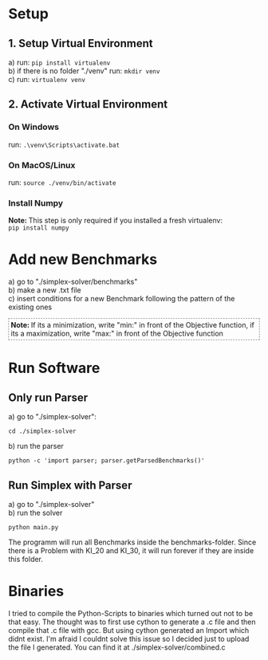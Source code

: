 # Setup

## 1. Setup Virtual Environment

a) run: `pip install virtualenv`<br>
b) if there is no folder "./venv" run: `mkdir venv`<br>
c) run: `virtualenv venv`<br>

## 2. Activate Virtual Environment

### On Windows

run: `.\venv\Scripts\activate.bat`

### On MacOS/Linux

run: `source ./venv/bin/activate`

### Install Numpy
<strong>Note: </strong>This step is only required if you installed a fresh virtualenv:<br> `pip install numpy`

# Add new Benchmarks

a) go to "./simplex-solver/benchmarks"<br>
b) make a new .txt file<br>
c) insert conditions for a new Benchmark following the pattern of the existing ones

<div style="border: 1px dashed grey; padding: 4px"><strong>Note: </strong>If its a minimization, write "min:" in front of the Objective function, if its a maximization, write "max:" in front of the Objective function</div>

# Run Software

## Only run Parser

a) go to "./simplex-solver":

```
cd ./simplex-solver
```

b) run the parser

```
python -c 'import parser; parser.getParsedBenchmarks()'
```

## Run Simplex with Parser

a) go to "./simplex-solver"<br>
b) run the solver

```
python main.py
```

The programm will run all Benchmarks inside the benchmarks-folder. Since there is a Problem with KI_20 and KI_30, it will run forever if they are inside this folder.

# Binaries

I tried to compile the Python-Scripts to binaries which turned out not to be that easy. The thought was to first use cython to generate a .c file and then compile that .c file with gcc. But using cython generated an Import which didnt exist. I'm afraid I couldnt solve this issue so I decided just to upload the file I generated. You can find it at ./simplex-solver/combined.c 
